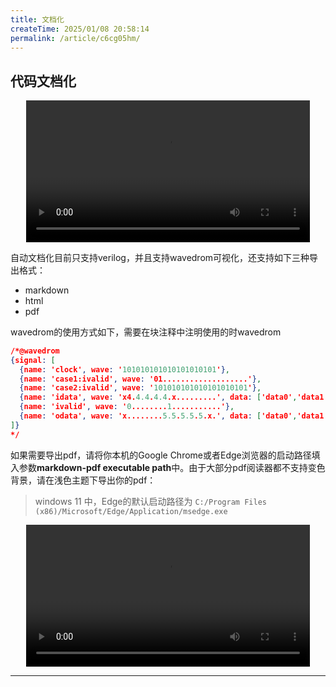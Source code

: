 ```yaml
---
title: 文档化
createTime: 2025/01/08 20:58:14
permalink: /article/c6cg05hm/
---
```


## 代码文档化

<center>
<video width="90%" controls>  
  <source src="/videos/code2doc.mp4" type="video/mp4">  
  您的浏览器不支持视频标签。  
</video>
</center>

自动文档化目前只支持verilog，并且支持wavedrom可视化，还支持如下三种导出格式：

- markdown
- html
- pdf

wavedrom的使用方式如下，需要在块注释中注明使用的时wavedrom
```json
/*@wavedrom
{signal: [
  {name: 'clock', wave: '101010101010101010101'},
  {name: 'case1:ivalid', wave: '01...................'},
  {name: 'case2:ivalid', wave: '101010101010101010101'},
  {name: 'idata', wave: 'x4.4.4.4.4.x.........', data: ['data0','data1','data2','data3','data4']},
  {name: 'ivalid', wave: '0........1...........'},
  {name: 'odata', wave: 'x........5.5.5.5.5.x.', data: ['data0','data1','data2','data3','data4']},
]}
*/
```

如果需要导出pdf，请将你本机的Google Chrome或者Edge浏览器的启动路径填入参数**markdown-pdf executable path**中。由于大部分pdf阅读器都不支持变色背景，请在浅色主题下导出你的pdf：

> windows 11 中，Edge的默认启动路径为 `C:/Program Files (x86)/Microsoft/Edge/Application/msedge.exe`

<center>
<video width="90%" controls>  
  <source src="/videos/exportpdf.mp4" type="video/mp4">  
  您的浏览器不支持视频标签。  
</video>
</center>

---
